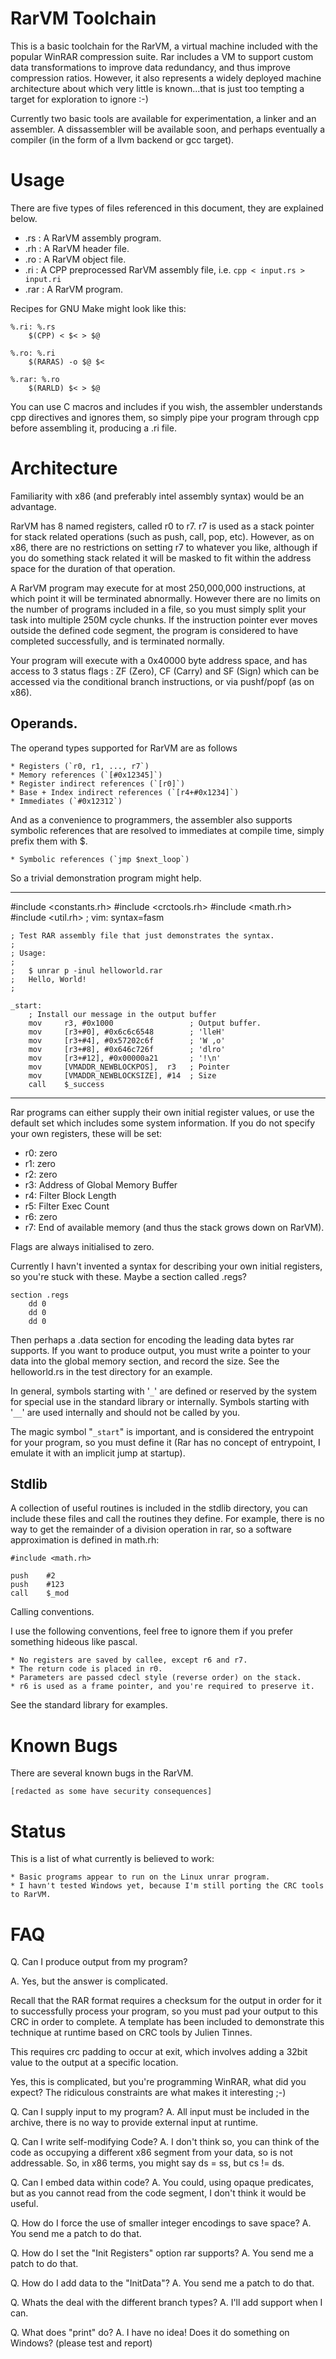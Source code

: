 RarVM Toolchain
===============================================================================

This is a basic toolchain for the RarVM, a virtual machine included with the
popular WinRAR compression suite. Rar includes a VM to support custom data
transformations to improve data redundancy, and thus improve compression
ratios.  However, it also represents a widely deployed machine architecture
about which very little is known...that is just too tempting a target for
exploration to ignore :-)

Currently two basic tools are available for experimentation, a linker and an
assembler. A dissassembler will be available soon, and perhaps eventually a
compiler (in the form of a llvm backend or gcc target).

Usage
===============================================================================

There are five types of files referenced in this document, they are explained below.

 * .rs     : A RarVM assembly program.
 * .rh     : A RarVM header file.
 * .ro     : A RarVM object file.
 * .ri     : A CPP preprocessed RarVM assembly file, i.e. `cpp < input.rs > input.ri`
 * .rar    : A RarVM program.

Recipes for GNU Make might look like this:

    %.ri: %.rs
        $(CPP) < $< > $@

    %.ro: %.ri
        $(RARAS) -o $@ $<

    %.rar: %.ro
        $(RARLD) $< > $@

You can use C macros and includes if you wish, the assembler understands cpp
directives and ignores them, so simply pipe your program through cpp before
assembling it, producing a .ri file.

Architecture
===============================================================================

Familiarity with x86 (and preferably intel assembly syntax) would be an advantage.

RarVM has 8 named registers, called r0 to r7. r7 is used as a stack pointer for
stack related operations (such as push, call, pop, etc). However, as on x86,
there are no restrictions on setting r7 to whatever you like, although if you
do something stack related it will be masked to fit within the address space
for the duration of that operation.

A RarVM program may execute for at most 250,000,000 instructions, at which
point it will be terminated abnormally. However there are no limits on the
number of programs included in a file, so you must simply split your task into
multiple 250M cycle chunks. If the instruction pointer ever moves
outside the defined code segment, the program is considered to have completed
successfully, and is terminated normally.

Your program will execute with a 0x40000 byte address space, and has access to
3 status flags : ZF (Zero), CF (Carry) and SF (Sign) which can be accessed via
the conditional branch instructions, or via pushf/popf (as on x86).

Operands.
-------------------------------------------------------------------------------

The operand types supported for RarVM are as follows

    * Registers (`r0, r1, ..., r7`)
    * Memory references (`[#0x12345]`)
    * Register indirect references (`[r0]`)
    * Base + Index indirect references (`[r4+#0x1234]`)
    * Immediates (`#0x12312`)

And as a convenience to programmers, the assembler also supports symbolic
references that are resolved to immediates at compile time, simply prefix them
with $.

    * Symbolic references (`jmp $next_loop`)

So a trivial demonstration program might help.

---

#include <constants.rh>
#include <crctools.rh>
#include <math.rh>
#include <util.rh>
    ; vim: syntax=fasm


    ; Test RAR assembly file that just demonstrates the syntax.
    ;
    ; Usage:
    ;
    ;   $ unrar p -inul helloworld.rar
    ;   Hello, World!
    ;

    _start:
        ; Install our message in the output buffer
        mov     r3, #0x1000                 ; Output buffer.
        mov     [r3+#0], #0x6c6c6548        ; 'lleH'
        mov     [r3+#4], #0x57202c6f        ; 'W ,o'
        mov     [r3+#8], #0x646c726f        ; 'dlro'
        mov     [r3+#12], #0x00000a21       ; '!\n'
        mov     [VMADDR_NEWBLOCKPOS],  r3   ; Pointer
        mov     [VMADDR_NEWBLOCKSIZE], #14  ; Size
        call    $_success

---

Rar programs can either supply their own initial register values, or use the
default set which includes some system information. If you do not specify your
own registers, these will be set:

   * r0: zero
   * r1: zero
   * r2: zero
   * r3: Address of Global Memory Buffer
   * r4: Filter Block Length
   * r5: Filter Exec Count
   * r6: zero
   * r7: End of available memory (and thus the stack grows down on RarVM).

Flags are always initialised to zero.

Currently I havn't invented a syntax for describing your own initial registers,
so you're stuck with these. Maybe a section called .regs?

    section .regs
        dd 0
        dd 0
        dd 0

Then perhaps a .data section for encoding the leading data bytes rar supports.
If you want to produce output, you must write a pointer to your data into the
global memory section, and record the size. See the helloworld.rs in the test
directory for an example.

In general, symbols starting with '`_`' are defined or reserved by the system for
special use in the standard library or internally. Symbols starting with '`__`'
are used internally and should not be called by you.

The magic symbol "`_start`" is important, and is considered the entrypoint for
your program, so you must define it (Rar has no concept of entrypoint, I
emulate it with an implicit jump at startup).

Stdlib
-------------------------------------------------------------------------------

A collection of useful routines is included in the stdlib directory, you can
include these files and call the routines they define. For example, there is no
way to get the remainder of a division operation in rar, so a software
approximation is defined in math.rh:

    #include <math.rh>

    push    #2
    push    #123
    call    $_mod

Calling conventions.

I use the following conventions, feel free to ignore them if you prefer
something hideous like pascal.

    * No registers are saved by callee, except r6 and r7.
    * The return code is placed in r0.
    * Parameters are passed cdecl style (reverse order) on the stack.
    * r6 is used as a frame pointer, and you're required to preserve it.

See the standard library for examples.

Known Bugs
===============================================================================

There are several known bugs in the RarVM.

`[redacted as some have security consequences]`

Status
===============================================================================

This is a list of what currently is believed to work:

    * Basic programs appear to run on the Linux unrar program.
    * I havn't tested Windows yet, because I'm still porting the CRC tools to RarVM.

FAQ
===============================================================================

Q. Can I produce output from my program?

A. Yes, but the answer is complicated.

   Recall that the RAR format requires a checksum for the output in order for
   it to successfully process your program, so you must pad your output to this
   CRC in order to complete. A template has been included to demonstrate
   this technique at runtime based on CRC tools by Julien Tinnes.

   This requires crc padding to occur at exit, which involves adding a 32bit
   value to the output at a specific location.

   Yes, this is complicated, but you're programming WinRAR, what did you
   expect? The ridiculous constraints are what makes it interesting ;-)

Q. Can I supply input to my program?
A. All input must be included in the archive, there is no way to provide
   external input at runtime.

Q. Can I write self-modifying Code?
A. I don't think so, you can think of the code as occupying a different x86
   segment from your data, so is not addressable. So, in x86 terms, you might
   say ds = ss, but cs != ds.

Q. Can I embed data within code?
A. You could, using opaque predicates, but as you cannot read from the code
   segment, I don't think it would be useful.

Q. How do I force the use of smaller integer encodings to save space?
A. You send me a patch to do that.

Q. How do I set the "Init Registers" option rar supports?
A. You send me a patch to do that.

Q. How do I add data to the "InitData"?
A. You send me a patch to do that.

Q. Whats the deal with the different branch types?
A. I'll add support when I can.

Q. What does "print" do?
A. I have no idea! Does it do something on Windows? (please test and report)

